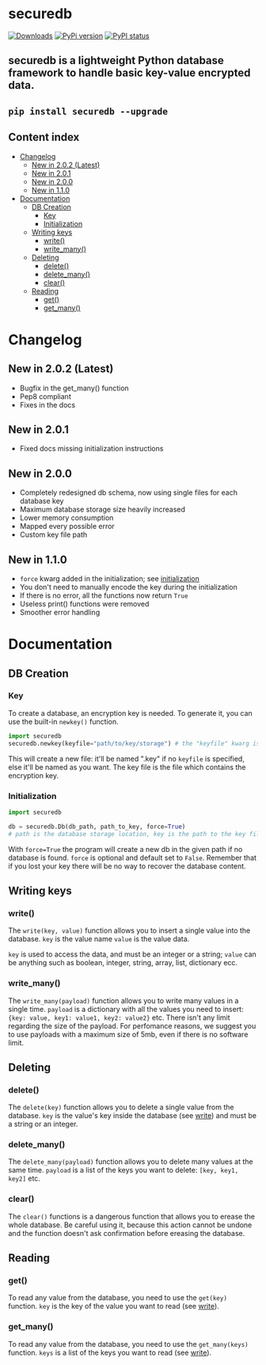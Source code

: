 <h1>securedb</h1>

[![Downloads](https://static.pepy.tech/personalized-badge/securedb?period=total&units=none&left_color=grey&right_color=blue&left_text=Downloads)](https://pypi.org/project/securedb) [![PyPi version](https://badgen.net/pypi/v/securedb/)](https://pypi.org/project/securedb) [![PyPI status](https://img.shields.io/pypi/status/securedb.svg)](https://pypi.python.org/pypi/securedb/)


## securedb is a lightweight Python database framework to handle basic key-value encrypted data.
## `pip install securedb --upgrade`


## Content index

- [Changelog](#changelog)
  - [New in 2.0.2 (Latest)](#new-in-202-latest)
  - [New in 2.0.1](#new-in-201)
  - [New in 2.0.0](#new-in-200)
  - [New in 1.1.0](#new-in-110)
- [Documentation](#documentation)
  - [DB Creation](#db-creation)
    - [Key](#key)
    - [Initialization](#initialization)
  - [Writing keys](#writing-keys)
    - [write()](#write)
    - [write\_many()](#write_many)
  - [Deleting](#deleting)
    - [delete()](#delete)
    - [delete\_many()](#delete_many)
    - [clear()](#clear)
  - [Reading](#reading)
    - [get()](#get)
    - [get\_many()](#get_many)


# Changelog

## New in 2.0.2 (Latest)
-  Bugfix in the get_many() function
-  Pep8 compliant
-  Fixes in the docs
## New in 2.0.1
-  Fixed docs missing initialization instructions

## New in 2.0.0
-  Completely redesigned db schema, now using single files for each database key
-  Maximum database storage size heavily increased
-  Lower memory consumption
-  Mapped every possible error
-  Custom key file path

## New in 1.1.0
-  `force` kwarg added in the initialization; see [initialization](#Initialization)
-  You don't need to manually encode the key during the initialization
-  If there is no error, all the functions now return `True`
-  Useless print() functions were removed
-  Smoother error handling


# Documentation



## DB Creation
### Key
To create a database, an encryption key is needed. To generate it, you can use the built-in `newkey()` function.
```py
import securedb
securedb.newkey(keyfile="path/to/key/storage") # the "keyfile" kwarg is optional and default set to ".key".
```
This will create a new file: it'll be named ".key" if no `keyfile` is specified, else it'll be named as you want.
The key file is the file which contains the encryption key.



### Initialization
```py
import securedb

db = securedb.Db(db_path, path_to_key, force=True)
# path is the database storage location, key is the path to the key file and force is described below.
```
With `force=True` the program will create a new db in the given path if no database is found. `force` is optional and default set to `False`.
Remember that if you lost your key there will be no way to recover the database content.



## Writing keys
### write()
The `write(key, value)` function allows you to insert a single value into the database.
`key` is the value name
`value` is the value data.

`key` is used to access the data, and must be an integer or a string;
`value` can be anything such as boolean, integer, string, array, list, dictionary ecc.

### write_many()
The `write_many(payload)` function allows you to write many values in a single time. 
`payload` is a dictionary with all the values you need to insert:
`{key: value, key1: value1, key2: value2}` etc.
There isn't any limit regarding the size of the payload. For perfomance reasons, we suggest you to use payloads with a maximum size of 5mb, even if there is no software limit.



## Deleting
### delete()
The `delete(key)` function allows you to delete a single value from the database.
`key` is the value's key inside the database (see [write](#writing)) and must be a string or an integer. 

### delete_many()
The `delete_many(payload)` function allows you to delete many values at the same time.
`payload` is a list of the keys you want to delete:
`[key, key1, key2]` etc. 

### clear()
The `clear()` functions is a dangerous function that allows you to erease the whole database. 
Be careful using it, because this action cannot be undone and the function doesn't ask confirmation before ereasing the database.



## Reading
### get()
To read any value from the database, you need to use the `get(key)` function.
`key` is the key of the value you want to read (see [write](#writing)).

### get_many()
To read any value from the database, you need to use the `get_many(keys)` function.
`keys` is a list of the keys you want to read (see [write](#writing)).
